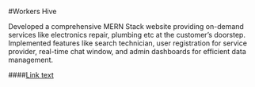 #Workers Hive

Developed a comprehensive MERN Stack website providing on-demand services like electronics repair, plumbing etc
at the customer’s doorstep. Implemented features like search technician, user registration for service provider,
real-time chat window, and admin dashboards for efficient data management. 

####[Link text](https://workers-hive.vercal.app)


